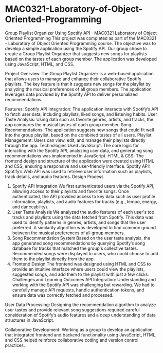 # MAC0321-Laboratory-of-Object-Oriented-Programming
Group Playlist Organizer Using Spotify API - MAC0321 Laboratory of Object Oriented Programming
This project was completed as part of the MAC0321 - Laboratory of Object Oriented Programming course. The objective was to develop a simple application using the Spotify API. Our group chose to create a Group Playlist Organizer that suggests new songs for playlists based on the tastes of each group member. The application was developed using JavaScript, HTML, and CSS.

Project Overview
The Group Playlist Organizer is a web-based application that allows users to manage and enhance their collaborative Spotify playlists. The key feature is that it suggests new songs for the playlist by analyzing the musical preferences of all group members. The application leverages data provided by the Spotify API to deliver personalized recommendations.

Features:
Spotify API Integration: The application interacts with Spotify’s API to fetch user data, including playlists, liked songs, and listening habits.
User Taste Analysis: Using data such as favorite genres, artists, and tracks, the app compares the musical tastes of each group member.
Song Recommendations: The application suggests new songs that could fit well into the group playlist, based on the combined tastes of all users.
Playlist Management: Users can view, edit, and manage their playlists directly through the app.
Technologies Used
JavaScript: The core logic for interacting with the Spotify API, analyzing user data, and generating song recommendations was implemented in JavaScript.
HTML & CSS: The frontend design and structure of the application were created using HTML and CSS, ensuring a responsive and user-friendly interface.
Spotify API: Spotify’s Web API was used to retrieve user information such as playlists, track details, and audio features.
Design Process
1. Spotify API Integration
We first authenticated users via the Spotify API, allowing access to their playlists and favorite songs.
Once authenticated, the API provided access to key data such as user profile information, playlists, and audio features for tracks (e.g., tempo, energy, and danceability).
2. User Taste Analysis
We analyzed the audio features of each user's top tracks and playlists using the data fetched from Spotify. This data was used to identify patterns in genres, artists, and songs that the user preferred.
A similarity algorithm was developed to find common ground between the musical preferences of all group members.
3. Song Recommendation System
Based on the user taste analysis, the app generated song recommendations by querying Spotify’s song database for tracks that matched the group's collective tastes.
Recommended songs were displayed to users, who could choose to add them to the playlist directly from the app.
4. Frontend Design
The frontend was designed using HTML and CSS to provide an intuitive interface where users could view the playlists, suggested songs, and add them to the playlist with just a few clicks.
Challenges and Learning Outcomes
API Integration: Understanding and working with the Spotify API was challenging but rewarding. We had to carefully manage API requests, handle authentication tokens, and ensure data was correctly fetched and processed.

User Data Processing: Designing the recommendation algorithm to analyze user tastes and provide relevant song suggestions required careful consideration of Spotify’s audio features and a deep understanding of data structures in JavaScript.

Collaborative Development: Working as a group to develop an application that integrated frontend and backend functionality using JavaScript, HTML, and CSS helped reinforce collaborative coding and version control practices.

